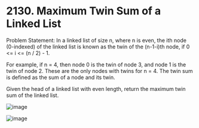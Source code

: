 # 2130. Maximum Twin Sum of a Linked List

Problem Statement:  In a linked list of size n, where n is even, the ith node (0-indexed) of the linked list is known as the twin of the (n-1-i)th node, if 0 <= i <= (n / 2) - 1.

For example, if n = 4, then node 0 is the twin of node 3, and node 1 is the twin of node 2. These are the only nodes with twins for n = 4.
The twin sum is defined as the sum of a node and its twin.

Given the head of a linked list with even length, return the maximum twin sum of the linked list.

![image](https://github.com/aryanv175/leetcode/assets/91381804/a2a6b506-13e4-44b2-b8f4-d8a1e2abd96a)

![image](https://github.com/aryanv175/leetcode/assets/91381804/5829dcbf-cb1c-4130-ab38-781976ec642f)

